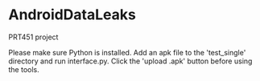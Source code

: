 # AndroidDataLeaks
PRT451 project

Please make sure Python is installed. Add an apk file to the 'test_single' directory and run interface.py. Click the 'upload .apk' button before using the tools.
